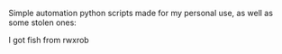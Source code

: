 Simple automation python scripts made for my personal use,
as well as some stolen ones:

I got fish from rwxrob
